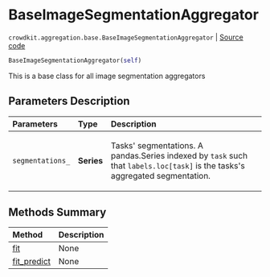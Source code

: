 # BaseImageSegmentationAggregator
`crowdkit.aggregation.base.BaseImageSegmentationAggregator` | [Source code](https://github.com/Toloka/crowd-kit/blob/v1.0.0/crowdkit/aggregation/base/__init__.py#L31)

```python
BaseImageSegmentationAggregator(self)
```

This is a base class for all image segmentation aggregators

## Parameters Description

| Parameters | Type | Description |
| :----------| :----| :-----------|
`segmentations_`|**Series**|<p>Tasks&#x27; segmentations. A pandas.Series indexed by `task` such that `labels.loc[task]` is the tasks&#x27;s aggregated segmentation.</p>
## Methods Summary

| Method | Description |
| :------| :-----------|
[fit](crowdkit.aggregation.base.BaseImageSegmentationAggregator.fit.md)| None
[fit_predict](crowdkit.aggregation.base.BaseImageSegmentationAggregator.fit_predict.md)| None
